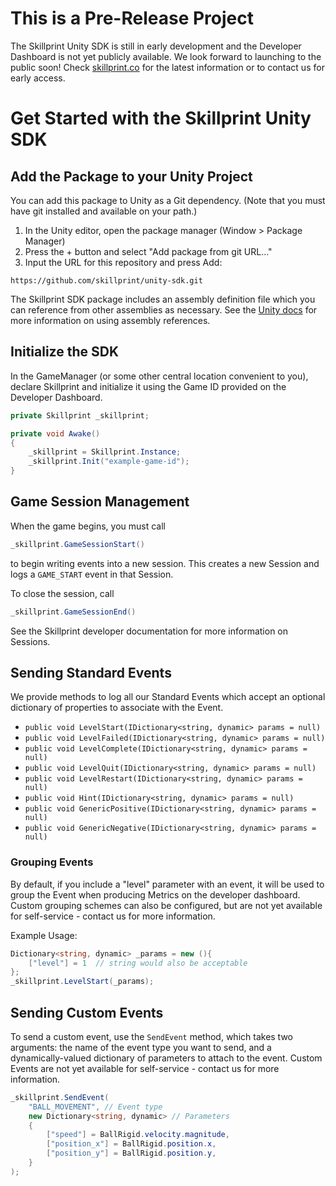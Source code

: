# This is a Pre-Release Project
The Skillprint Unity SDK is still in early development and the Developer 
Dashboard is not yet publicly available. We look forward to launching 
to the public soon! Check [skillprint.co](https://skillprint.co) for the 
latest information or to contact us for early access.
# Get Started with the Skillprint Unity SDK
## Add the Package to your Unity Project
You can add this package to Unity as a Git dependency. (Note that you must have
git installed and available on your path.)
1. In the Unity editor, open the package manager (Window > Package Manager)
2. Press the + button and select "Add package from git URL..."
3. Input the URL for this repository and press Add: 
```
https://github.com/skillprint/unity-sdk.git
```

The Skillprint SDK package includes an assembly definition file which you can 
reference from other assemblies as necessary. See the [Unity docs](
https://docs.unity3d.com/Manual/ScriptCompilationAssemblyDefinitionFiles.html
) for more information on using assembly references.

## Initialize the SDK
In the GameManager (or some other central location convenient to you), 
declare Skillprint and initialize it using the Game ID provided on the 
Developer Dashboard.
```c#
private Skillprint _skillprint;

private void Awake()
{
    _skillprint = Skillprint.Instance;
    _skillprint.Init("example-game-id");
}
```

## Game Session Management
When the game begins, you must call 
```c#
_skillprint.GameSessionStart()
```
to begin writing events into a new session. This creates a new Session and 
logs a `GAME_START` event in that Session. 

To close the session, call 
```c#
_skillprint.GameSessionEnd()
```
See the Skillprint developer documentation for more information on Sessions.

## Sending Standard Events
We provide methods to log all our Standard Events which accept an
optional dictionary of properties to associate with the Event.

- `public void LevelStart(IDictionary<string, dynamic> params = null)`
- `public void LevelFailed(IDictionary<string, dynamic> params = null)`
- `public void LevelComplete(IDictionary<string, dynamic> params = null)`
- `public void LevelQuit(IDictionary<string, dynamic> params = null)`
- `public void LevelRestart(IDictionary<string, dynamic> params = null)`
- `public void Hint(IDictionary<string, dynamic> params = null)`
- `public void GenericPositive(IDictionary<string, dynamic> params = null)`
- `public void GenericNegative(IDictionary<string, dynamic> params = null)`

### Grouping Events
By default, if you include a "level" parameter with an event, it will be used to 
group the Event when producing Metrics on the developer dashboard. Custom grouping 
schemes can also be configured, but are not yet available for self-service - contact us
for more information.

Example Usage:
```c#
Dictionary<string, dynamic> _params = new (){
    ["level"] = 1  // string would also be acceptable
};
_skillprint.LevelStart(_params);
```

## Sending Custom Events
To send a custom event, use the `SendEvent` method, which takes two arguments: 
the name of the event type you want to send, and a dynamically-valued 
dictionary of parameters to attach to the event. Custom Events are not yet available
for self-service - contact us for more information.
```c#
_skillprint.SendEvent(
    "BALL_MOVEMENT", // Event type
    new Dictionary<string, dynamic> // Parameters
    {
        ["speed"] = BallRigid.velocity.magnitude,
        ["position_x"] = BallRigid.position.x,
        ["position_y"] = BallRigid.position.y,
    }
);
```
